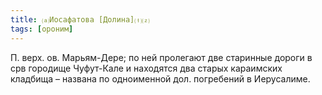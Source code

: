 ```yaml
---
title: ⒜Иосафатова [Долина]⒯⒵
tags: [ороним]
---
```


П. верх. ов. Марьям-Дере; по ней пролегают две старинные дороги в срв городище
Чуфут-Кале и находятся два старых караимских кладбища – названа по одноименной
дол. погребений в Иерусалиме.
